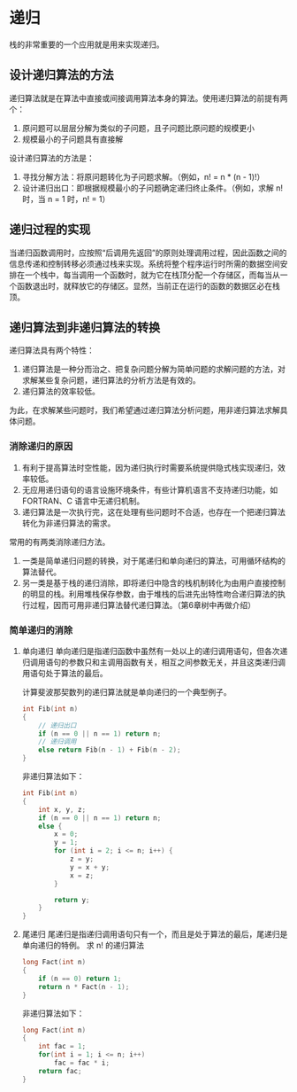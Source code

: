 # 递归

栈的非常重要的一个应用就是用来实现递归。

## 设计递归算法的方法

递归算法就是在算法中直接或间接调用算法本身的算法。使用递归算法的前提有两个：

1. 原问题可以层层分解为类似的子问题，且子问题比原问题的规模更小
2. 规模最小的子问题具有直接解

设计递归算法的方法是：

1. 寻找分解方法：将原问题转化为子问题求解。（例如，n! = n * (n - 1)!）
2. 设计递归出口：即根据规模最小的子问题确定递归终止条件。（例如，求解 n! 时，当 n = 1 时，n! = 1）

## 递归过程的实现

当递归函数调用时，应按照“后调用先返回”的原则处理调用过程，因此函数之间的信息传递和控制转移必须通过栈来实现。系统将整个程序运行时所需的数据空间安排在一个栈中，每当调用一个函数时，就为它在栈顶分配一个存储区，而每当从一个函数退出时，就释放它的存储区。显然，当前正在运行的函数的数据区必在栈顶。

## 递归算法到非递归算法的转换

递归算法具有两个特性：

1. 递归算法是一种分而治之、把复杂问题分解为简单问题的求解问题的方法，对求解某些复杂问题，递归算法的分析方法是有效的。
2. 递归算法的效率较低。

为此，在求解某些问题时，我们希望通过递归算法分析问题，用非递归算法求解具体问题。

### 消除递归的原因

1. 有利于提高算法时空性能，因为递归执行时需要系统提供隐式栈实现递归，效率较低。
2. 无应用递归语句的语言设施环境条件，有些计算机语言不支持递归功能，如 FORTRAN、C 语言中无递归机制。
3. 递归算法是一次执行完，这在处理有些问题时不合适，也存在一个把递归算法转化为非递归算法的需求。

常用的有两类消除递归方法。

1. 一类是简单递归问题的转换，对于尾递归和单向递归的算法，可用循环结构的算法替代。
2. 另一类是基于栈的递归消除，即将递归中隐含的栈机制转化为由用户直接控制的明显的栈。利用堆栈保存参数，由于堆栈的后进先出特性吻合递归算法的执行过程，因而可用非递归算法替代递归算法。（第6章树中再做介绍）

### 简单递归的消除

1. 单向递归
    单向递归是指递归函数中虽然有一处以上的递归调用语句，但各次递归调用语句的参数只和主调用函数有关，相互之间参数无关，并且这类递归调用语句处于算法的最后。

    计算斐波那契数列的递归算法就是单向递归的一个典型例子。

    ``` c
    int Fib(int n)
    {
        // 递归出口
        if (n == 0 || n == 1) return n;
        // 递归调用
        else return Fib(n - 1) + Fib(n - 2);
    }
    ```

    非递归算法如下：

    ``` c
    int Fib(int n)
    {
        int x, y, z;
        if (n == 0 || n == 1) return n;
        else {
            x = 0;
            y = 1;
            for (int i = 2; i <= n; i++) {
                z = y;
                y = x + y;
                x = z;
            }

            return y;
        }
    }
    ```

2. 尾递归
    尾递归是指递归调用语句只有一个，而且是处于算法的最后，尾递归是单向递归的特例。
    求 n! 的递归算法

    ``` c
    long Fact(int n)
    {
        if (n == 0) return 1;
        return n * Fact(n - 1);
    }
    ```

    非递归算法如下：

    ``` c
    long Fact(int n)
    {
        int fac = 1;
        for(int i = 1; i <= n; i++)
            fac = fac * i;
        return fac;
    }
    ```
